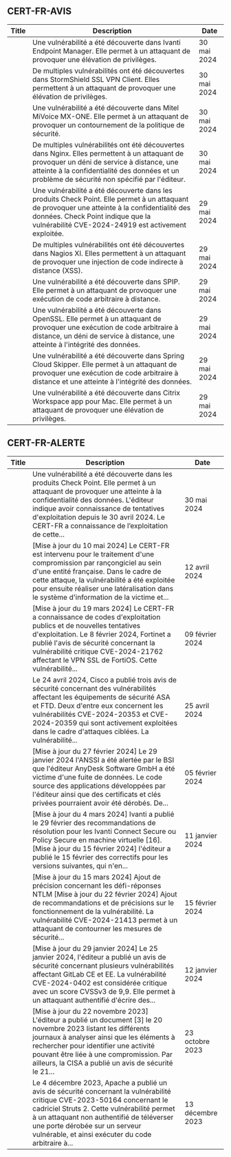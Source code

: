 
## CERT-FR-AVIS
|Title|Description|Date|
|---|---|---|
| [](https://www.cert.ssi.gouv.fr/avis/CERTFR-2024-AVI-0453/) | Une vulnérabilité a été découverte dans Ivanti Endpoint Manager. Elle permet à un attaquant de provoquer une élévation de privilèges. | 30 mai 2024 |
| [](https://www.cert.ssi.gouv.fr/avis/CERTFR-2024-AVI-0452/) | De multiples vulnérabilités ont été découvertes dans StormShield SSL VPN Client. Elles permettent à un attaquant de provoquer une élévation de privilèges. | 30 mai 2024 |
| [](https://www.cert.ssi.gouv.fr/avis/CERTFR-2024-AVI-0451/) | Une vulnérabilité a été découverte dans Mitel MiVoice MX-ONE. Elle permet à un attaquant de provoquer un contournement de la politique de sécurité. | 30 mai 2024 |
| [](https://www.cert.ssi.gouv.fr/avis/CERTFR-2024-AVI-0450/) | De multiples vulnérabilités ont été découvertes dans Nginx. Elles permettent à un attaquant de provoquer un déni de service à distance, une atteinte à la confidentialité des données et un problème de sécurité non spécifié par l'éditeur. | 30 mai 2024 |
| [](https://www.cert.ssi.gouv.fr/avis/CERTFR-2024-AVI-0449/) | Une vulnérabilité a été découverte dans les produits Check Point. Elle permet à un attaquant de provoquer une atteinte à la confidentialité des données. Check Point indique que la vulnérabilité CVE-2024-24919 est activement exploitée. | 29 mai 2024 |
| [](https://www.cert.ssi.gouv.fr/avis/CERTFR-2024-AVI-0448/) | De multiples vulnérabilités ont été découvertes dans Nagios XI. Elles permettent à un attaquant de provoquer une injection de code indirecte à distance (XSS). | 29 mai 2024 |
| [](https://www.cert.ssi.gouv.fr/avis/CERTFR-2024-AVI-0447/) | Une vulnérabilité a été découverte dans SPIP. Elle permet à un attaquant de provoquer une exécution de code arbitraire à distance. | 29 mai 2024 |
| [](https://www.cert.ssi.gouv.fr/avis/CERTFR-2024-AVI-0446/) | Une vulnérabilité a été découverte dans OpenSSL. Elle permet à un attaquant de provoquer une exécution de code arbitraire à distance, un déni de service à distance, une atteinte à l'intégrité des données. | 29 mai 2024 |
| [](https://www.cert.ssi.gouv.fr/avis/CERTFR-2024-AVI-0445/) | Une vulnérabilité a été découverte dans Spring Cloud Skipper. Elle permet à un attaquant de provoquer une exécution de code arbitraire à distance et une atteinte à l'intégrité des données. | 29 mai 2024 |
| [](https://www.cert.ssi.gouv.fr/avis/CERTFR-2024-AVI-0444/) | Une vulnérabilité a été découverte dans Citrix Workspace app pour Mac. Elle permet à un attaquant de provoquer une élévation de privilèges. | 29 mai 2024 |
## CERT-FR-ALERTE
|Title|Description|Date|
|---|---|---|
| [](https://www.cert.ssi.gouv.fr/alerte/CERTFR-2024-ALE-008/) | Une vulnérabilité a été découverte dans les produits Check Point. Elle permet à un attaquant de provoquer une atteinte à la confidentialité des données. L'éditeur indique avoir connaissance de tentatives d'exploitation depuis le 30 avril 2024. Le CERT-FR a connaissance de l’exploitation de cette... | 30 mai 2024 |
| [](https://www.cert.ssi.gouv.fr/alerte/CERTFR-2024-ALE-006/) | [Mise à jour du 10 mai 2024] Le CERT-FR est intervenu pour le traitement d'une compromission par rançongiciel au sein d'une entité française. Dans le cadre de cette attaque, la vulnérabilité a été exploitée pour ensuite réaliser une latéralisation dans le système d'information de la victime et... | 12 avril 2024 |
| [](https://www.cert.ssi.gouv.fr/alerte/CERTFR-2024-ALE-004/) | [Mise à jour du 19 mars 2024] Le CERT-FR a connaissance de codes d'exploitation publics et de nouvelles tentatives d'exploitation. Le 8 février 2024, Fortinet a publié l'avis de sécurité concernant la vulnérabilité critique CVE-2024-21762 affectant le VPN SSL de FortiOS. Cette vulnérabilité... | 09 février 2024 |
| [](https://www.cert.ssi.gouv.fr/alerte/CERTFR-2024-ALE-007/) | Le 24 avril 2024, Cisco a publié trois avis de sécurité concernant des vulnérabilités affectant les équipements de sécurité ASA et FTD. Deux d'entre eux concernent les vulnérabilités CVE-2024-20353 et CVE-2024-20359 qui sont activement exploitées dans le cadre d'attaques ciblées. La vulnérabilité... | 25 avril 2024 |
| [](https://www.cert.ssi.gouv.fr/alerte/CERTFR-2024-ALE-003/) | [Mise à jour du 27 février 2024] Le 29 janvier 2024 l'ANSSI a été alertée par le BSI que l'éditeur AnyDesk Software GmbH a été victime d'une fuite de données. Le code source des applications développées par l'éditeur ainsi que des certificats et clés privées pourraient avoir été dérobés. De... | 05 février 2024 |
| [](https://www.cert.ssi.gouv.fr/alerte/CERTFR-2024-ALE-001/) | [Mise à jour du 4 mars 2024] Ivanti a publié le 29 février des recommandations de résolution pour les Ivanti Connect Secure ou Policy Secure en machine virtuelle [16]. [Mise à jour du 15 février 2024] l'éditeur a publié le 15 février des correctifs pour les versions suivantes, qui n'en... | 11 janvier 2024 |
| [](https://www.cert.ssi.gouv.fr/alerte/CERTFR-2024-ALE-005/) | [Mise à jour du 15 mars 2024] Ajout de précision concernant les défi-réponses NTLM [Mise à jour du 22 février 2024] Ajout de recommandations et de précisions sur le fonctionnement de la vulnérabilité. La vulnérabilité CVE-2024-21413 permet à un attaquant de contourner les mesures de sécurité... | 15 février 2024 |
| [](https://www.cert.ssi.gouv.fr/alerte/CERTFR-2024-ALE-002/) | [Mise à jour du 29 janvier 2024] Le 25 janvier 2024, l'éditeur a publié un avis de sécurité concernant plusieurs vulnérabilités affectant GitLab CE et EE. La vulnérabilité CVE-2024-0402 est considérée critique avec un score CVSSv3 de 9,9. Elle permet à un attaquant authentifié d'écrire des... | 12 janvier 2024 |
| [](https://www.cert.ssi.gouv.fr/alerte/CERTFR-2023-ALE-012/) | [Mise à jour du 22 novembre 2023] L'éditeur a publié un document [3] le 20 novembre 2023 listant les différents journaux à analyser ainsi que les éléments à rechercher pour identifier une activité pouvant être liée à une compromission. Par ailleurs, la CISA a publié un avis de sécurité le 21... | 23 octobre 2023 |
| [](https://www.cert.ssi.gouv.fr/alerte/CERTFR-2023-ALE-013/) | Le 4 décembre 2023, Apache a publié un avis de sécurité concernant la vulnérabilité critique CVE-2023-50164 concernant le cadriciel Struts 2. Cette vulnérabilité permet à un attaquant non authentifié de téléverser une porte dérobée sur un serveur vulnérable, et ainsi exécuter du code arbitraire à... | 13 décembre 2023 |
